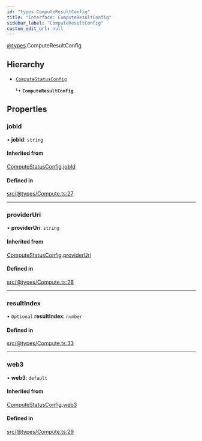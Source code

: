```yaml
---
id: "types.ComputeResultConfig"
title: "Interface: ComputeResultConfig"
sidebar_label: "ComputeResultConfig"
custom_edit_url: null
---
```


[@types](../modules/types.md).ComputeResultConfig

## Hierarchy

- [`ComputeStatusConfig`](types.ComputeStatusConfig.md)

  ↳ **`ComputeResultConfig`**

## Properties

### jobId

• **jobId**: `string`

#### Inherited from

[ComputeStatusConfig](types.ComputeStatusConfig.md).[jobId](types.ComputeStatusConfig.md#jobid)

#### Defined in

[src/@types/Compute.ts:27](https://github.com/deltaDAO/nautilus/blob/89168de/src/@types/Compute.ts#L27)

___

### providerUri

• **providerUri**: `string`

#### Inherited from

[ComputeStatusConfig](types.ComputeStatusConfig.md).[providerUri](types.ComputeStatusConfig.md#provideruri)

#### Defined in

[src/@types/Compute.ts:28](https://github.com/deltaDAO/nautilus/blob/89168de/src/@types/Compute.ts#L28)

___

### resultIndex

• `Optional` **resultIndex**: `number`

#### Defined in

[src/@types/Compute.ts:33](https://github.com/deltaDAO/nautilus/blob/89168de/src/@types/Compute.ts#L33)

___

### web3

• **web3**: `default`

#### Inherited from

[ComputeStatusConfig](types.ComputeStatusConfig.md).[web3](types.ComputeStatusConfig.md#web3)

#### Defined in

[src/@types/Compute.ts:29](https://github.com/deltaDAO/nautilus/blob/89168de/src/@types/Compute.ts#L29)
